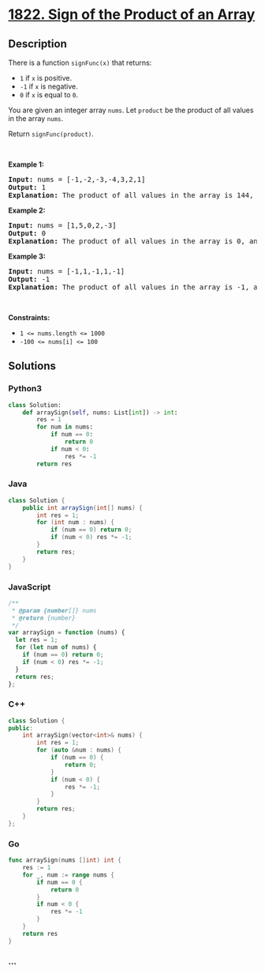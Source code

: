 # [1822. Sign of the Product of an Array](https://leetcode.com/problems/sign-of-the-product-of-an-array)



## Description

<p>There is a function <code>signFunc(x)</code> that returns:</p>

<ul>
	<li><code>1</code> if <code>x</code> is positive.</li>
	<li><code>-1</code> if <code>x</code> is negative.</li>
	<li><code>0</code> if <code>x</code> is equal to <code>0</code>.</li>
</ul>

<p>You are given an integer array <code>nums</code>. Let <code>product</code> be the product of all values in the array <code>nums</code>.</p>

<p>Return <code>signFunc(product)</code>.</p>

<p>&nbsp;</p>
<p><strong>Example 1:</strong></p>

<pre>
<strong>Input:</strong> nums = [-1,-2,-3,-4,3,2,1]
<strong>Output:</strong> 1
<strong>Explanation:</strong> The product of all values in the array is 144, and signFunc(144) = 1
</pre>

<p><strong>Example 2:</strong></p>

<pre>
<strong>Input:</strong> nums = [1,5,0,2,-3]
<strong>Output:</strong> 0
<strong>Explanation:</strong> The product of all values in the array is 0, and signFunc(0) = 0
</pre>

<p><strong>Example 3:</strong></p>

<pre>
<strong>Input:</strong> nums = [-1,1,-1,1,-1]
<strong>Output:</strong> -1
<strong>Explanation:</strong> The product of all values in the array is -1, and signFunc(-1) = -1
</pre>

<p>&nbsp;</p>
<p><strong>Constraints:</strong></p>

<ul>
	<li><code>1 &lt;= nums.length &lt;= 1000</code></li>
	<li><code>-100 &lt;= nums[i] &lt;= 100</code></li>
</ul>

## Solutions

<!-- tabs:start -->

### **Python3**

```python
class Solution:
    def arraySign(self, nums: List[int]) -> int:
        res = 1
        for num in nums:
            if num == 0:
                return 0
            if num < 0:
                res *= -1
        return res
```

### **Java**

```java
class Solution {
    public int arraySign(int[] nums) {
        int res = 1;
        for (int num : nums) {
            if (num == 0) return 0;
            if (num < 0) res *= -1;
        }
        return res;
    }
}
```

### **JavaScript**

```js
/**
 * @param {number[]} nums
 * @return {number}
 */
var arraySign = function (nums) {
  let res = 1;
  for (let num of nums) {
    if (num == 0) return 0;
    if (num < 0) res *= -1;
  }
  return res;
};
```

### **C++**

```cpp
class Solution {
public:
    int arraySign(vector<int>& nums) {
        int res = 1;
        for (auto &num : nums) {
            if (num == 0) {
                return 0;
            }
            if (num < 0) {
                res *= -1;
            }
        }
        return res;
    }
};
```

### **Go**

```go
func arraySign(nums []int) int {
	res := 1
	for _, num := range nums {
		if num == 0 {
			return 0
		}
		if num < 0 {
			res *= -1
		}
	}
	return res
}
```

### **...**

```

```

<!-- tabs:end -->
